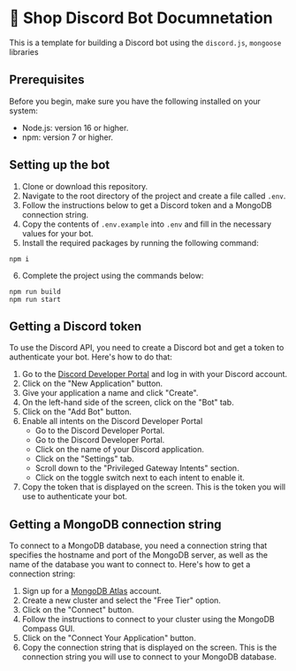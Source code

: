 # 🛒 Shop Discord Bot Documnetation

This is a template for building a Discord bot using the `discord.js`, `mongoose` libraries

## Prerequisites

Before you begin, make sure you have the following installed on your system:

- Node.js: version 16 or higher.
- npm: version 7 or higher.

## Setting up the bot

1. Clone or download this repository.
2. Navigate to the root directory of the project and create a file called `.env`.
3. Follow the instructions below to get a Discord token and a MongoDB connection string.
4. Copy the contents of `.env.example` into `.env` and fill in the necessary values for your bot.
5. Install the required packages by running the following command:

```
npm i
```

6. Complete the project using the commands below:

```
npm run build
npm run start
```
## Getting a Discord token

To use the Discord API, you need to create a Discord bot and get a token to authenticate your bot. Here's how to do that:

1. Go to the [Discord Developer Portal](https://discord.com/developers/applications) and log in with your Discord account.
2. Click on the "New Application" button.
3. Give your application a name and click "Create".
4. On the left-hand side of the screen, click on the "Bot" tab.
5. Click on the "Add Bot" button.
6. Enable all intents on the Discord Developer Portal
    * Go to the Discord Developer Portal.
    * Go to the Discord Developer Portal.
    * Click on the name of your Discord application.
    * Click on the "Settings" tab.
    * Scroll down to the "Privileged Gateway Intents" section.
    * Click on the toggle switch next to each intent to enable it.
7. Copy the token that is displayed on the screen. This is the token you will use to authenticate your bot.

## Getting a MongoDB connection string

To connect to a MongoDB database, you need a connection string that specifies the hostname and port of the MongoDB server, as well as the name of the database you want to connect to. Here's how to get a connection string:

1. Sign up for a [MongoDB Atlas](https://www.mongodb.com/cloud/atlas) account.
2. Create a new cluster and select the "Free Tier" option.
3. Click on the "Connect" button.
4. Follow the instructions to connect to your cluster using the MongoDB Compass GUI.
5. Click on the "Connect Your Application" button.
6. Copy the connection string that is displayed on the screen. This is the connection string you will use to connect to your MongoDB database.
